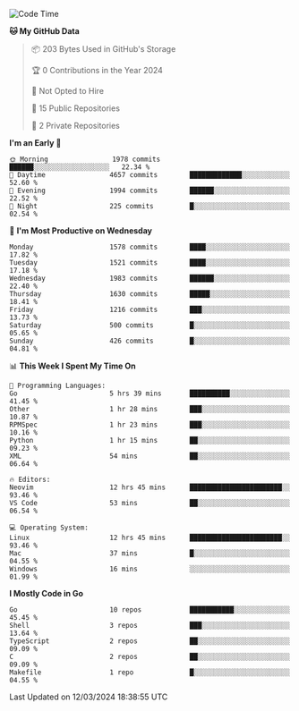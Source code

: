 <!--START_SECTION:waka-->
![Code Time](http://img.shields.io/badge/Code%20Time-410%20hrs%2028%20mins-blue)

**🐱 My GitHub Data** 

> 📦 203 Bytes Used in GitHub's Storage 
 > 
> 🏆 0 Contributions in the Year 2024
 > 
> 🚫 Not Opted to Hire
 > 
> 📜 15 Public Repositories 
 > 
> 🔑 2 Private Repositories 
 > 
**I'm an Early 🐤** 

```text
🌞 Morning                1978 commits        ██████░░░░░░░░░░░░░░░░░░░   22.34 % 
🌆 Daytime                4657 commits        █████████████░░░░░░░░░░░░   52.60 % 
🌃 Evening                1994 commits        ██████░░░░░░░░░░░░░░░░░░░   22.52 % 
🌙 Night                  225 commits         █░░░░░░░░░░░░░░░░░░░░░░░░   02.54 % 
```
📅 **I'm Most Productive on Wednesday** 

```text
Monday                   1578 commits        ████░░░░░░░░░░░░░░░░░░░░░   17.82 % 
Tuesday                  1521 commits        ████░░░░░░░░░░░░░░░░░░░░░   17.18 % 
Wednesday                1983 commits        ██████░░░░░░░░░░░░░░░░░░░   22.40 % 
Thursday                 1630 commits        █████░░░░░░░░░░░░░░░░░░░░   18.41 % 
Friday                   1216 commits        ███░░░░░░░░░░░░░░░░░░░░░░   13.73 % 
Saturday                 500 commits         █░░░░░░░░░░░░░░░░░░░░░░░░   05.65 % 
Sunday                   426 commits         █░░░░░░░░░░░░░░░░░░░░░░░░   04.81 % 
```


📊 **This Week I Spent My Time On** 

```text
💬 Programming Languages: 
Go                       5 hrs 39 mins       ██████████░░░░░░░░░░░░░░░   41.45 % 
Other                    1 hr 28 mins        ███░░░░░░░░░░░░░░░░░░░░░░   10.87 % 
RPMSpec                  1 hr 23 mins        ███░░░░░░░░░░░░░░░░░░░░░░   10.16 % 
Python                   1 hr 15 mins        ██░░░░░░░░░░░░░░░░░░░░░░░   09.23 % 
XML                      54 mins             ██░░░░░░░░░░░░░░░░░░░░░░░   06.64 % 

🔥 Editors: 
Neovim                   12 hrs 45 mins      ███████████████████████░░   93.46 % 
VS Code                  53 mins             ██░░░░░░░░░░░░░░░░░░░░░░░   06.54 % 

💻 Operating System: 
Linux                    12 hrs 45 mins      ███████████████████████░░   93.46 % 
Mac                      37 mins             █░░░░░░░░░░░░░░░░░░░░░░░░   04.55 % 
Windows                  16 mins             ░░░░░░░░░░░░░░░░░░░░░░░░░   01.99 % 
```

**I Mostly Code in Go** 

```text
Go                       10 repos            ███████████░░░░░░░░░░░░░░   45.45 % 
Shell                    3 repos             ███░░░░░░░░░░░░░░░░░░░░░░   13.64 % 
TypeScript               2 repos             ██░░░░░░░░░░░░░░░░░░░░░░░   09.09 % 
C                        2 repos             ██░░░░░░░░░░░░░░░░░░░░░░░   09.09 % 
Makefile                 1 repo              █░░░░░░░░░░░░░░░░░░░░░░░░   04.55 % 
```




 Last Updated on 12/03/2024 18:38:55 UTC
<!--END_SECTION:waka-->
